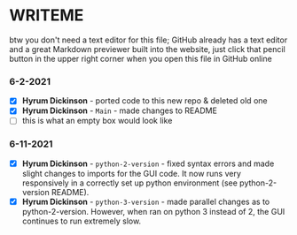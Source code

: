 # WRITEME
btw you don't need a text editor for this file; GitHub already has a text editor and a great Markdown previewer built into the website,
just click that pencil button in the upper right corner when you open this file in GitHub online

### 6-2-2021
- [X] **Hyrum Dickinson** - ported code to this new repo & deleted old one
- [X] **Hyrum Dickinson** - `Main` - made changes to README
- [ ] this is what an empty box would look like

### 6-11-2021
- [X] **Hyrum Dickinson** - `python-2-version` - fixed syntax errors and made slight changes to imports for the GUI code. It now runs very responsively in a correctly set up python environment (see python-2-version README). 
- [X] **Hyrum Dickinson** - `python-3-version` - made parallel changes as to python-2-version. However, when ran on python 3 instead of 2, the GUI continues to run extremely slow. 
